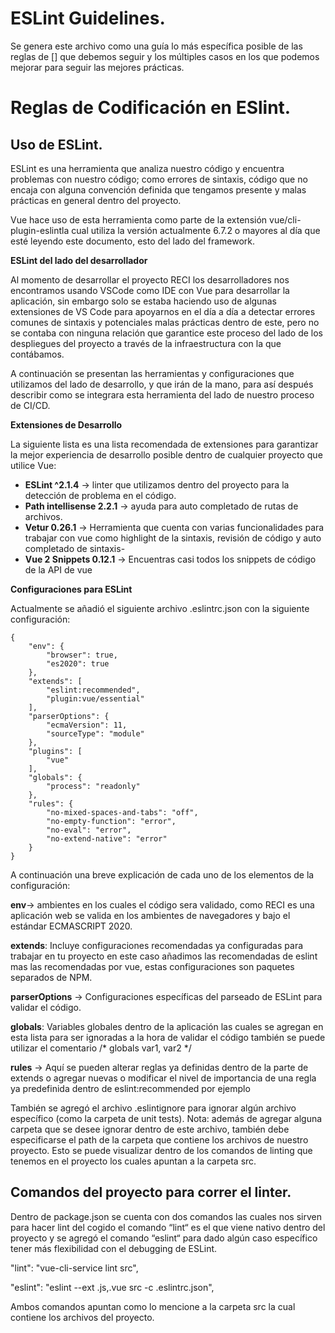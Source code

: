 # ESLint Guidelines.
Se genera este archivo como una guía lo más específica posible de las reglas de [] que debemos seguir y los múltiples casos en los que podemos mejorar para seguir las mejores prácticas.

# Reglas de Codificación en ESlint.

## Uso de ESLint.

ESLint es una herramienta que analiza nuestro código y encuentra problemas con nuestro código; como errores de sintaxis, código que no encaja con alguna convención definida que tengamos presente y malas prácticas en general dentro del proyecto.

Vue hace uso de esta herramienta como parte de la extensión vue/cli-plugin-eslintla cual utiliza la versión actualmente 6.7.2 o mayores al día que esté leyendo este documento, esto del lado del framework.

**ESLint del lado del desarrollador**

Al momento de desarrollar el proyecto RECI los desarrolladores nos encontramos usando VSCode como IDE con Vue para desarrollar la aplicación, sin embargo solo se estaba haciendo uso de algunas extensiones de VS Code para apoyarnos en el día a día a detectar errores comunes de sintaxis y potenciales malas prácticas dentro de este, pero no se contaba con ninguna relación que garantice este proceso del lado de los despliegues del proyecto a través de la infraestructura con la que contábamos.

A continuación se presentan las herramientas y configuraciones que utilizamos del lado de desarrollo, y que irán de la mano, para así después describir como se integrara esta herramienta del lado de nuestro proceso de CI/CD.

**Extensiones de Desarrollo**

La siguiente lista es una lista recomendada de extensiones para garantizar la mejor experiencia de desarrollo posible dentro de cualquier proyecto que utilice Vue:

 - **ESLint ^2.1.4** → linter que utilizamos dentro del proyecto para la detección de problema en el código.
 - **Path intellisense 2.2.1** → ayuda para auto completado de rutas de archivos.
 - **Vetur 0.26.1** → Herramienta que cuenta con varias funcionalidades para trabajar con vue como highlight de la sintaxis, revisión de código y auto completado de sintaxis-
 - **Vue 2 Snippets 0.12.1** → Encuentras casi todos los snippets de código de la API de vue

**Configuraciones para ESLint**

Actualmente se añadió el siguiente archivo .eslintrc.json con la siguiente configuración:

    {
	    "env": {
		    "browser": true,
		    "es2020": true
	    },
	    "extends": [
		    "eslint:recommended",
		    "plugin:vue/essential"
	    ],
	    "parserOptions": {
		    "ecmaVersion": 11,
		    "sourceType": "module"
	    },
	    "plugins": [
		    "vue"
	    ],
	    "globals": {
		    "process": "readonly"
	    },
	    "rules": {
		    "no-mixed-spaces-and-tabs": "off",
		    "no-empty-function": "error",
		    "no-eval": "error",
		    "no-extend-native": "error"
	    }
    }

A continuación una breve explicación de cada uno de los elementos de la configuración:

**env**→ ambientes en los cuales el código sera validado, como RECI es una aplicación web se valida en los ambientes de navegadores y bajo el estándar ECMASCRIPT 2020.

**extends**: Incluye configuraciones recomendadas ya configuradas para trabajar en tu proyecto en este caso añadimos las recomendadas de eslint mas las recomendadas por vue, estas configuraciones son paquetes separados de NPM.

**parserOptions** → Configuraciones específicas del parseado de ESLint para validar el código.

**globals**: Variables globales dentro de la aplicación las cuales se agregan en esta lista para ser ignoradas a la hora de validar el código también se puede utilizar el comentario /* globals var1, var2 */

**rules** → Aquí se pueden alterar reglas ya definidas dentro de la parte de extends o agregar nuevas o modificar el nivel de importancia de una regla ya predefinida dentro de eslint:recommended por ejemplo

También se agregó el archivo .eslintignore para ignorar algún archivo específico (como la carpeta de unit tests). Nota: además de agregar alguna carpeta que se desee ignorar dentro de este archivo, también debe especificarse el path de la carpeta que contiene los archivos de nuestro proyecto. Esto se puede visualizar dentro de los comandos de linting que tenemos en el proyecto los cuales apuntan a la carpeta src.

## Comandos del proyecto para correr el linter.

Dentro de package.json se cuenta con dos comandos las cuales nos sirven para hacer lint del cogido el comando “lint“ es el que viene nativo dentro del proyecto y se agregó el comando “eslint“ para dado algún caso específico tener más flexibilidad con el debugging de ESLint.

"lint": "vue-cli-service lint src",

"eslint": "eslint --ext .js,.vue src -c .eslintrc.json",

Ambos comandos apuntan como lo mencione a la carpeta src la cual contiene los archivos del proyecto.